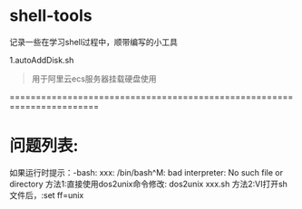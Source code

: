 # shell-tools
记录一些在学习shell过程中，顺带编写的小工具



1.autoAddDisk.sh
> 用于阿里云ecs服务器挂载硬盘使用




=======================================================================

# 问题列表:

如果运行时提示：-bash: xxx: /bin/bash^M: bad interpreter: No such file or directory
方法1:直接使用dos2unix命令修改: dos2unix xxx.sh
方法2:VI打开sh文件后，:set ff=unix
